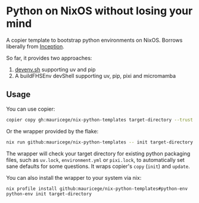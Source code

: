 # Python on NixOS without losing your mind

A copier template to bootstrap python environments on NixOS. Borrows liberally from [Inception](https://github.com/DataChefHQ/inception).

So far, it provides two approaches:

1. [devenv.sh](https://devenv.sh) supporting uv and pip
2. A buildFHSEnv devShell supporting uv, pip, pixi and micromamba

## Usage

You can use copier:
```sh
copier copy gh:mauricege/nix-python-templates target-directory --trust
```
Or the wrapper provided by the flake:
```sh
nix run github:mauricege/nix-python-templates -- init target-directory
```
The wrapper will check your target directory for existing python packaging files, such as `uv.lock`, `environment.yml` or `pixi.lock`, to automatically set sane defaults for some questions. It wraps copier's `copy` (`init`) and `update`.

You can also install the wrapper to your system via nix:
```sh
nix profile install github:mauricege/nix-python-templates#python-env
python-env init target-directory
```
